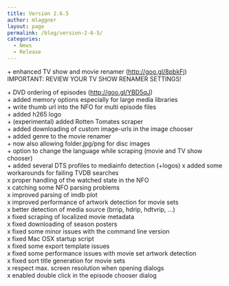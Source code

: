 ```yaml
---
title: Version 2.6.5
author: mlaggner
layout: page
permalink: /blog/version-2-6-5/
categories:
  - News
  - Release
---
```

\+ enhanced TV show and movie renamer (<a href="http://goo.gl/8pbkFj" target="\_blank">http://goo.gl/8pbkFj</a>)  
IMPORTANT: REVIEW YOUR TV SHOW RENAMER SETTINGS!  

\+ DVD ordering of episodes (<a href="http://goo.gl/YBD5qJ" target="\_blank">http://goo.gl/YBD5qJ</a>)  
\+ added memory options especially for large media libraries  
\+ write thumb url into the NFO for multi episode files  
\+ added h265 logo  
\+ (experimental) added Rotten Tomates scraper  
\+ added downloading of custom image-urls in the image chooser  
\+ added genre to the movie renamer  
\+ now also allowing folder.jpg/png for disc images  
\+ option to change the language while scraping (movie and TV show chooser)  
\+ added several DTS profiles to mediainfo detection (+logos)  <!--more-->
x added some workarounds for failing TVDB searches  
x proper handling of the watched state in the NFO  
x catching some NFO parsing problems  
x improved parsing of imdb plot  
x improved performance of artwork detection for movie sets  
x better detection of media source (brrip, hdrip, hdtvrip, ...)  
x fixed scraping of localized movie metadata  
x fixed downloading of season posters  
x fixed some minor issues with the command line version  
x fixed Mac OSX startup script  
x fixed some export template issues  
x fixed some performance issues with movie set artwork detection  
x fixed sort title generation for movie sets  
x respect max. screen resolution when opening dialogs  
x enabled double click in the episode chooser dialog

